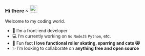 ### Hi there ~ <img src="https://user-images.githubusercontent.com/1303154/88677602-1635ba80-d120-11ea-84d8-d263ba5fc3c0.gif" width="24px" alt="hi">

Welcome to my coding world.

- 🌱 I’m a front-end developer
- 💻 I’m currently working on `Go` `NodeJS` `Python`, etc.
- 💓 Fun fact **I love functional roller skating, sparring and cats 😻**
- ✨ I’m looking to collaborate on **anything free and open source**

<!-- <details>
<summary>⚡️ More about my coding life</summary>
<br />

[comment]: <> (<img width="350px" height="165px" alt="GitHub Stats" src="https://github-readme-stats.vercel.app/api?username=NICEXAI&count_private=true&show_icons=true" />)
[comment]: <> (<img width="350px" height="165px" alt="GitHub Stats" src="https://github-readme-stats.vercel.app/api?username=NICEXAI&count_private=true&show_icons=true" />)

![Top Langs](https://github-readme-stats.vercel.app/api/top-langs/?username=NICEXAI&layout=compact&hide=css,html)
![Afeyer's github stats](https://github-readme-stats.vercel.app/api?username=NICEXAI&count_private=true&show_icons=true)

</details> -->
